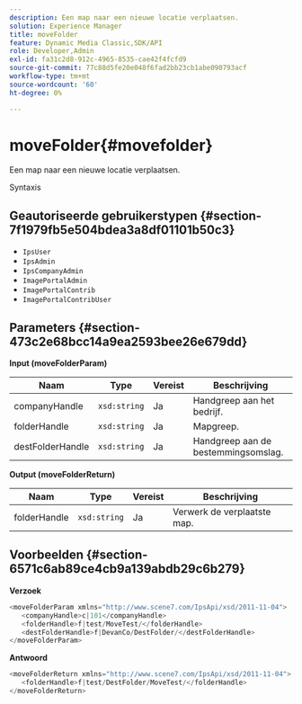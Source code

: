 ```yaml
---
description: Een map naar een nieuwe locatie verplaatsen.
solution: Experience Manager
title: moveFolder
feature: Dynamic Media Classic,SDK/API
role: Developer,Admin
exl-id: fa31c2d8-912c-4965-8535-cae42f4fcfd9
source-git-commit: 77c88d5fe20e048f6fad2bb23cb1abe090793acf
workflow-type: tm+mt
source-wordcount: '60'
ht-degree: 0%

---
```


# moveFolder{#movefolder}

Een map naar een nieuwe locatie verplaatsen.

Syntaxis

## Geautoriseerde gebruikerstypen {#section-7f1979fb5e504bdea3a8df01101b50c3}

* `IpsUser`
* `IpsAdmin`
* `IpsCompanyAdmin`
* `ImagePortalAdmin`
* `ImagePortalContrib`
* `ImagePortalContribUser`

## Parameters {#section-473c2e68bcc14a9ea2593bee26e679dd}

**Input (moveFolderParam)**

| Naam | Type | Vereist | Beschrijving |
|---|---|---|---|
| companyHandle | `xsd:string` | Ja | Handgreep aan het bedrijf. |
| folderHandle | `xsd:string` | Ja | Mapgreep. |
| destFolderHandle | `xsd:string` | Ja | Handgreep aan de bestemmingsomslag. |

**Output (moveFolderReturn)**

| Naam | Type | Vereist | Beschrijving |
|---|---|---|---|
| folderHandle | `xsd:string` | Ja | Verwerk de verplaatste map. |

## Voorbeelden {#section-6571c6ab89ce4cb9a139abdb29c6b279}

**Verzoek**

```java
<moveFolderParam xmlns="http://www.scene7.com/IpsApi/xsd/2011-11-04">
   <companyHandle>c|101</companyHandle>
   <folderHandle>f|test/MoveTest/</folderHandle>
   <destFolderHandle>f|DevanCo/DestFolder/</destFolderHandle>
</moveFolderParam>
```

**Antwoord**

```java
<moveFolderReturn xmlns="http://www.scene7.com/IpsApi/xsd/2011-11-04">
   <folderHandle>f|test/DestFolder/MoveTest/</folderHandle>
</moveFolderReturn>
```
